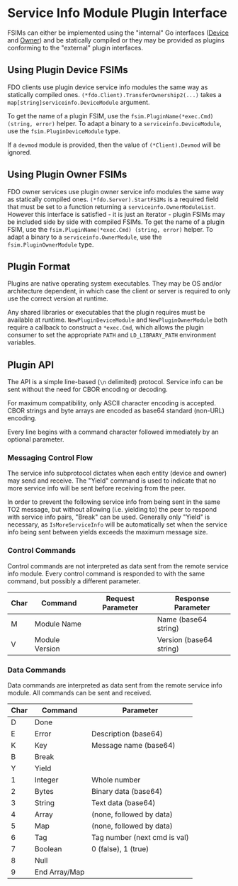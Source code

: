 # Service Info Module Plugin Interface

FSIMs can either be implemented using the "internal" Go interfaces ([Device][IDevice] and [Owner][IOwner]) and be statically compiled or they may be provided as plugins conforming to the "external" plugin interfaces.

## Using Plugin Device FSIMs

FDO clients use plugin device service info modules the same way as statically compiled ones. `(*fdo.Client).TransferOwnership2(...)` takes a `map[string]serviceinfo.DeviceModule` argument.

To get the name of a plugin FSIM, use the `fsim.PluginName(*exec.Cmd) (string, error)` helper. To adapt a binary to a `serviceinfo.DeviceModule`, use the `fsim.PluginDeviceModule` type.

If a `devmod` module is provided, then the value of `(*Client).Devmod` will be ignored.

## Using Plugin Owner FSIMs

FDO owner services use plugin owner service info modules the same way as statically compiled ones. `(*fdo.Server).StartFSIMs` is a required field that must be set to a function returning a `serviceinfo.OwnerModuleList`. However this interface is satisfied - it is just an iterator - plugin FSIMs may be included side by side with compiled FSIMs.
To get the name of a plugin FSIM, use the `fsim.PluginName(*exec.Cmd) (string, error)` helper. To adapt a binary to a `serviceinfo.OwnerModule`, use the `fsim.PluginOwnerModule` type.

## Plugin Format

Plugins are native operating system executables. They may be OS and/or architecture dependent, in which case the client or server is required to only use the correct version at runtime.

Any shared libraries or executables that the plugin requires must be available at runtime. `NewPluginDeviceModule` and `NewPluginOwnerModule` both require a callback to construct a `*exec.Cmd`, which allows the plugin consumer to set the appropriate `PATH` and `LD_LIBRARY_PATH` environment variables.

## Plugin API

The API is a simple line-based (`\n` delimited) protocol. Service info can be sent without the need for CBOR encoding or decoding.

For maximum compatibility, only ASCII character encoding is accepted. CBOR strings and byte arrays are encoded as base64 standard (non-URL) encoding.

Every line begins with a command character followed immediately by an optional parameter.

### Messaging Control Flow

The service info subprotocol dictates when each entity (device and owner) may send and receive. The "Yield" command is used to indicate that no more service info will be sent before receiving from the peer.

In order to prevent the following service info from being sent in the same TO2 message, but without allowing (i.e. yielding to) the peer to respond with service info pairs, "Break" can be used. Generally only "Yield" is necessary, as `IsMoreServiceInfo` will be automatically set when the service info being sent between yields exceeds the maximum message size.

### Control Commands

Control commands are not interpreted as data sent from the remote service info module. Every control command is responded to with the same command, but possibly a different parameter.

| Char | Command        | Request Parameter | Response Parameter      |
| ---- | -------------- | ----------------- | ----------------------- |
| M    | Module Name    |                   | Name (base64 string)    |
| V    | Module Version |                   | Version (base64 string) |

### Data Commands

Data commands are interpreted as data sent from the remote service info module. All commands can be sent and received.

| Char | Command       | Parameter                    |
| ---- | ------------- | ---------------------------- |
| D    | Done          |                              |
| E    | Error         | Description (base64)         |
| K    | Key           | Message name (base64)        |
| B    | Break         |                              |
| Y    | Yield         |                              |
| 1    | Integer       | Whole number                 |
| 2    | Bytes         | Binary data (base64)         |
| 3    | String        | Text data (base64)           |
| 4    | Array         | (none, followed by data)     |
| 5    | Map           | (none, followed by data)     |
| 6    | Tag           | Tag number (next cmd is val) |
| 7    | Boolean       | 0 (false), 1 (true)          |
| 8    | Null          |                              |
| 9    | End Array/Map |                              |

[IDevice]: /serviceinfo/device_module.go
[IOwner]: /serviceinfo/owner_module.go
